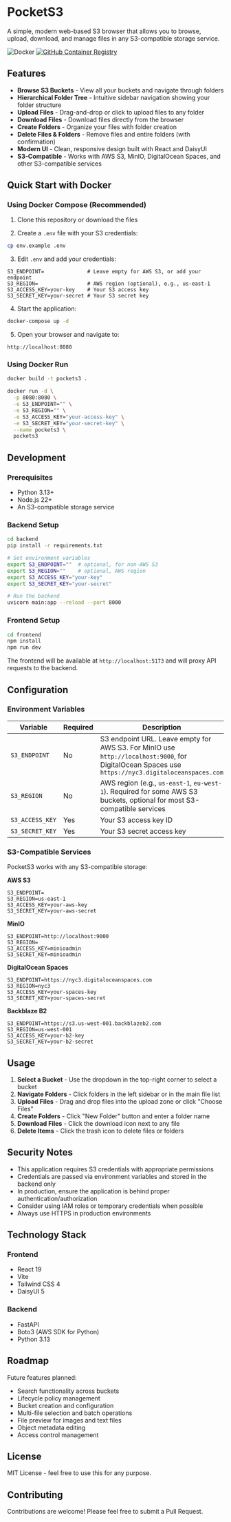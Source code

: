 # PocketS3

A simple, modern web-based S3 browser that allows you to browse, upload, download, and manage files in any S3-compatible storage service.

![Docker](https://img.shields.io/badge/docker-ready-blue.svg)
[![GitHub Container Registry](https://img.shields.io/badge/ghcr-available-green.svg)](https://github.com/users/YOUR-USERNAME/packages/container/package/s3-browser)

## Features

- **Browse S3 Buckets** - View all your buckets and navigate through folders
- **Hierarchical Folder Tree** - Intuitive sidebar navigation showing your folder structure
- **Upload Files** - Drag-and-drop or click to upload files to any folder
- **Download Files** - Download files directly from the browser
- **Create Folders** - Organize your files with folder creation
- **Delete Files & Folders** - Remove files and entire folders (with confirmation)
- **Modern UI** - Clean, responsive design built with React and DaisyUI
- **S3-Compatible** - Works with AWS S3, MinIO, DigitalOcean Spaces, and other S3-compatible services

## Quick Start with Docker

### Using Docker Compose (Recommended)

1. Clone this repository or download the files

2. Create a `.env` file with your S3 credentials:
```bash
cp env.example .env
```

3. Edit `.env` and add your credentials:
```env
S3_ENDPOINT=              # Leave empty for AWS S3, or add your endpoint
S3_REGION=                # AWS region (optional), e.g., us-east-1
S3_ACCESS_KEY=your-key    # Your S3 access key
S3_SECRET_KEY=your-secret # Your S3 secret key
```

4. Start the application:
```bash
docker-compose up -d
```

5. Open your browser and navigate to:
```
http://localhost:8080
```

### Using Docker Run

```bash
docker build -t pockets3 .

docker run -d \
  -p 8080:8080 \
  -e S3_ENDPOINT="" \
  -e S3_REGION="" \
  -e S3_ACCESS_KEY="your-access-key" \
  -e S3_SECRET_KEY="your-secret-key" \
  --name pockets3 \
  pockets3
```

## Development

### Prerequisites

- Python 3.13+
- Node.js 22+
- An S3-compatible storage service

### Backend Setup

```bash
cd backend
pip install -r requirements.txt

# Set environment variables
export S3_ENDPOINT=""  # optional, for non-AWS S3
export S3_REGION=""    # optional, AWS region
export S3_ACCESS_KEY="your-key"
export S3_SECRET_KEY="your-secret"

# Run the backend
uvicorn main:app --reload --port 8000
```

### Frontend Setup

```bash
cd frontend
npm install
npm run dev
```

The frontend will be available at `http://localhost:5173` and will proxy API requests to the backend.

## Configuration

### Environment Variables

| Variable | Required | Description |
|----------|----------|-------------|
| `S3_ENDPOINT` | No | S3 endpoint URL. Leave empty for AWS S3. For MinIO use `http://localhost:9000`, for DigitalOcean Spaces use `https://nyc3.digitaloceanspaces.com` |
| `S3_REGION` | No | AWS region (e.g., `us-east-1`, `eu-west-1`). Required for some AWS S3 buckets, optional for most S3-compatible services |
| `S3_ACCESS_KEY` | Yes | Your S3 access key ID |
| `S3_SECRET_KEY` | Yes | Your S3 secret access key |

### S3-Compatible Services

PocketS3 works with any S3-compatible storage:

**AWS S3**
```env
S3_ENDPOINT=
S3_REGION=us-east-1
S3_ACCESS_KEY=your-aws-key
S3_SECRET_KEY=your-aws-secret
```

**MinIO**
```env
S3_ENDPOINT=http://localhost:9000
S3_REGION=
S3_ACCESS_KEY=minioadmin
S3_SECRET_KEY=minioadmin
```

**DigitalOcean Spaces**
```env
S3_ENDPOINT=https://nyc3.digitaloceanspaces.com
S3_REGION=nyc3
S3_ACCESS_KEY=your-spaces-key
S3_SECRET_KEY=your-spaces-secret
```

**Backblaze B2**
```env
S3_ENDPOINT=https://s3.us-west-001.backblazeb2.com
S3_REGION=us-west-001
S3_ACCESS_KEY=your-b2-key
S3_SECRET_KEY=your-b2-secret
```

## Usage

1. **Select a Bucket** - Use the dropdown in the top-right corner to select a bucket
2. **Navigate Folders** - Click folders in the left sidebar or in the main file list
3. **Upload Files** - Drag and drop files into the upload zone or click "Choose Files"
4. **Create Folders** - Click "New Folder" button and enter a folder name
5. **Download Files** - Click the download icon next to any file
6. **Delete Items** - Click the trash icon to delete files or folders

## Security Notes

- This application requires S3 credentials with appropriate permissions
- Credentials are passed via environment variables and stored in the backend only
- In production, ensure the application is behind proper authentication/authorization
- Consider using IAM roles or temporary credentials when possible
- Always use HTTPS in production environments

## Technology Stack

### Frontend
- React 19
- Vite
- Tailwind CSS 4
- DaisyUI 5

### Backend
- FastAPI
- Boto3 (AWS SDK for Python)
- Python 3.13

## Roadmap

Future features planned:
- Search functionality across buckets
- Lifecycle policy management
- Bucket creation and configuration
- Multi-file selection and batch operations
- File preview for images and text files
- Object metadata editing
- Access control management

## License

MIT License - feel free to use this for any purpose.

## Contributing

Contributions are welcome! Please feel free to submit a Pull Request.

